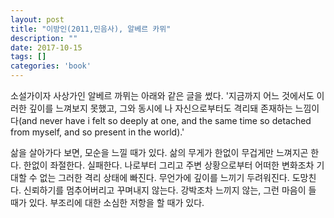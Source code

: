 ```yaml
---
layout: post
title: "이방인(2011,민음사), 알베르 카뮈"
description: ""
date: 2017-10-15
tags: []
categories: 'book'
---
```


소설가이자 사상가인 알베르 까뮈는 아래와 같은 글을 썼다. 
'지금까지 어느 것에서도 이러한 깊이를 느껴보지 못했고, 그와 동시에 나 자신으로부터도 격리돼 존재하는 느낌이다(and never have i felt so deeply at one, and the same time so detached from myself, and so present in the world).' 

삶을 살아가다 보면, 모순을 느낄 때가 있다. 삶의 무게가 한없이 무겁게만 느껴지곤 한다. 한없이 좌절한다. 실패한다. 나로부터 그리고 주변 상황으로부터 어떠한 변화조차 기대할 수 없는 그러한 격리 상태에 빠진다. 무언가에 깊이를 느끼기 두려워진다. 도망친다. 신뢰하기를 멈추어버리고 꾸며내지 않는다. 강박조차 느끼지 않는, 그런 마음이 들 때가 있다. 부조리에 대한 소심한 저항을 할 때가 있다.